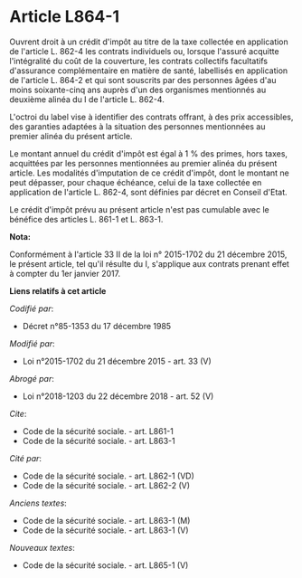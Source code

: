 # Article L864-1

Ouvrent droit à un crédit d'impôt au titre de la taxe collectée en application de l'article L. 862-4 les contrats individuels
ou, lorsque l'assuré acquitte l'intégralité du coût de la couverture, les contrats collectifs facultatifs d'assurance
complémentaire en matière de santé, labellisés en application de l'article L. 864-2 et qui sont souscrits par des personnes
âgées d'au moins soixante-cinq ans auprès d'un des organismes mentionnés au deuxième alinéa du I de l'article L. 862-4. 

L'octroi du label vise à identifier des contrats offrant, à des prix accessibles, des garanties adaptées à la situation des
personnes mentionnées au premier alinéa du présent article. 

Le montant annuel du crédit d'impôt est égal à 1 % des primes, hors taxes, acquittées par les personnes mentionnées au
premier alinéa du présent article. Les modalités d'imputation de ce crédit d'impôt, dont le montant ne peut dépasser, pour
chaque échéance, celui de la taxe collectée en application de l'article L. 862-4, sont définies par décret en Conseil
d'Etat. 

Le crédit d'impôt prévu au présent article n'est pas cumulable avec le bénéfice des articles L. 861-1 et L. 863-1.

**Nota:**

Conformément à l'article 33 II de la loi n° 2015-1702 du 21 décembre 2015, le présent article, tel qu'il résulte du I,
s'applique aux contrats prenant effet à compter du 1er janvier 2017.

**Liens relatifs à cet article**

_Codifié par_:

  - Décret n°85-1353 du 17 décembre 1985

_Modifié par_:

  - Loi n°2015-1702 du 21 décembre 2015 - art. 33 (V)

_Abrogé par_:

  - Loi n°2018-1203 du 22 décembre 2018 - art. 52 (V)

_Cite_:

  - Code de la sécurité sociale. - art. L861-1
  - Code de la sécurité sociale. - art. L863-1

_Cité par_:

  - Code de la sécurité sociale. - art. L862-1 (VD)
  - Code de la sécurité sociale. - art. L862-2 (V)

_Anciens textes_:

  - Code de la sécurité sociale. - art. L863-1 (M)
  - Code de la sécurité sociale. - art. L863-1 (V)

_Nouveaux textes_:

  - Code de la sécurité sociale. - art. L865-1 (V)
